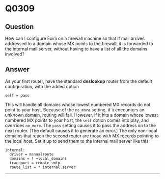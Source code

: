 Q0309
=====

Question
--------

How can I configure Exim on a firewall machine so that if mail arrives
addressed to a domain whose MX points to the firewall, it is forwarded
to the internal mail server, without having to have a list of all the
domains involved?

Answer
------

As your first router, have the standard **dnslookup** router from the
default configuration, with the added option

    self = pass

This will handle all domains whose lowest numbered MX records do not
point to your host. Because of the `no_more` setting, if it encounters
an unknown domain, routing will fail. However, if it hits a domain whose
lowest numbered MX points to your host, the `self` option comes into
play, and overrides `no_more`. The `pass` setting causes it to pass the
address on to the next router. (The default causes it to generate an
error.) The only non-local domains that reach the second router are
those with MX records pointing to the local host. Set it up to send them
to the internal mail server like this:

    internal:
      driver = manualroute
      domains = ! +local_domains
      transport = remote_smtp
      route_list = * internal.server

* * * * *
